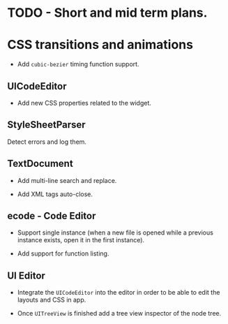 
# TODO - Short and mid term plans.

# CSS transitions and animations

* Add `cubic-bezier` timing function support.

## UICodeEditor

* Add new CSS properties related to the widget.

## StyleSheetParser

Detect errors and log them.

## TextDocument

* Add multi-line search and replace.

* Add XML tags auto-close.

## ecode - Code Editor

* Support single instance (when a new file is opened while a previous instance exists, open it in the first instance).

* Add support for function listing.

## UI Editor

* Integrate the `UICodeEditor` into the editor in order to be able to edit the layouts and CSS in app.

* Once `UITreeView` is finished add a tree view inspector of the node tree.

